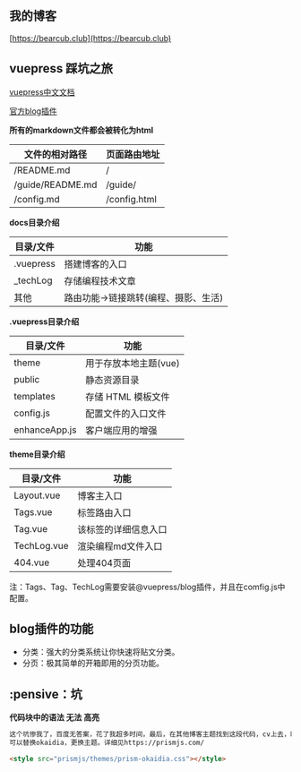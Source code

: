 ## 我的博客

[https://bearcub.club](https://bearcub.club)



## vuepress 踩坑之旅

[vuepress中文文档](https://www.vuepress.cn/)

[官方blog插件](https://vuepress-plugin-blog.ulivz.com/guide/getting-started.html)



**所有的markdown文件都会被转化为html**

| 文件的相对路径   | 页面路由地址 |
| ---------------- | ------------ |
| /README.md       | /            |
| /guide/README.md | /guide/      |
| /config.md       | /config.html |



**docs目录介绍**

| 目录/文件 | 功能                                 |
| --------- | ------------------------------------ |
| .vuepress | 搭建博客的入口                       |
| _techLog  | 存储编程技术文章                     |
| 其他      | 路由功能->链接跳转(编程、摄影、生活) |



**.vuepress目录介绍**

| 目录/文件     | 功能                  |
| ------------- | --------------------- |
| theme         | 用于存放本地主题(vue) |
| public        | 静态资源目录          |
| templates     | 存储 HTML 模板文件    |
| config.js     | 配置文件的入口文件    |
| enhanceApp.js | 客户端应用的增强      |



**theme目录介绍**

| 目录/文件   | 功能                 |
| ----------- | -------------------- |
| Layout.vue  | 博客主入口           |
| Tags.vue    | 标签路由入口         |
| Tag.vue     | 该标签的详细信息入口 |
| TechLog.vue | 渲染编程md文件入口   |
| 404.vue     | 处理404页面          |

注：Tags、Tag、TechLog需要安装@vuepress/blog插件，并且在comfig.js中配置。




## blog插件的功能

* 分类：强大的分类系统让你快速将贴文分类。
* 分页：极其简单的开箱即用的分页功能。



## :pensive：坑

**代码块中的语法 无法 高亮**

```html
这个坑惨我了，百度无答案，花了我超多时间，最后，在其他博客主题找到这段代码，cv上去，瞬间真香。
可以替换okaidia，更换主题。详细见https://prismjs.com/

<style src="prismjs/themes/prism-okaidia.css"></style>
```

